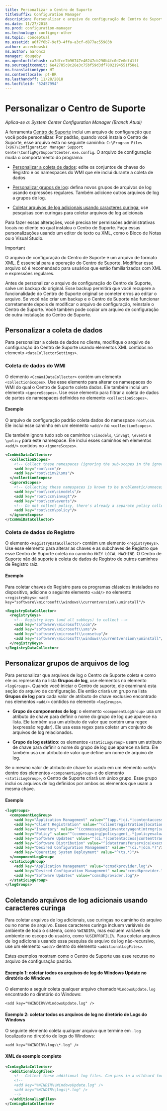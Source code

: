 ```yaml
---
title: Personalizar o Centro de Suporte
titleSuffix: Configuration Manager
description: Personalizar o arquivo de configuração do Centro de Suporte.
ms.date: 11/27/2018
ms.prod: configuration-manager
ms.technology: configmgr-other
ms.topic: conceptual
ms.assetid: a6f7f6b7-9ef3-4ffa-a3cf-d877ac55983b
author: aczechowski
ms.author: aaroncz
manager: dougeby
ms.openlocfilehash: ca7dfce7b96747e46247cb290b4fc0d7e0df41ff
ms.sourcegitcommit: 6e42785c8c26e3c75bf59d3df7802194551f58e1
ms.translationtype: HT
ms.contentlocale: pt-BR
ms.lasthandoff: 11/28/2018
ms.locfileid: "52457994"
---
```

# <a name="customize-support-center"></a>Personalizar o Centro de Suporte

*Aplica-se a: System Center Configuration Manager (Branch Atual)*

A ferramenta [Centro de Suporte](/sccm/core/support/support-center) inclui um arquivo de configuração que você pode personalizar. Por padrão, quando você instala o Centro de Suporte, esse arquivo está no seguinte caminho: `C:\Program Files (x86)\Configuration Manager Support Center\ConfigMgrSupportCenter.exe.config`. O arquivo de configuração muda o comportamento do programa:

  - [Personalizar a coleta de dados](#bkmk_datacoll): edite os conjuntos de chaves do Registro e os namespaces do WMI que ele inclui durante a coleta de dados  

  - [Personalizar grupos de log](#bkmk_loggroups): defina novos grupos de arquivos de log usando expressões regulares. Também adicione outros arquivos de log a grupos de log.  

  - [Coletar arquivos de log adicionais usando caracteres curinga:](#bkmk_wildcards) use pesquisas com curingas para coletar arquivos de log adicionais  

Para fazer essas alterações, você precisa ter permissões administrativas locais no cliente no qual instalou o Centro de Suporte. Faça essas personalizações usando um editor de texto ou XML, como o Bloco de Notas ou o Visual Studio.

> [!Important]  
> O arquivo de configuração do Centro de Suporte é um arquivo de formato XML. É essencial para a operação do Centro de Suporte. Modificar esse arquivo só é recomendado para usuários que estão familiarizados com XML e expressões regulares.  

Antes de personalizar o arquivo de configuração do Centro de Suporte, salve um backup do original. Esse backup permitirá que você recupere a funcionalidade do Centro de Suporte original se cometer erros ao editar o arquivo. Se você não criar um backup e o Centro de Suporte não funcionar corretamente depois de modificar o arquivo de configuração, reinstale o Centro de Suporte. Você também pode copiar um arquivo de configuração de outra instalação do Centro de Suporte.



## <a name="bkmk_datacoll"></a> Personalizar a coleta de dados

Para personalizar a coleta de dados no cliente, modifique o arquivo de configuração do Centro de Suporte usando elementos XML contidos no elemento `<dataCollectorSettings>`.


### <a name="wmi-data-collection"></a>Coleta de dados do WMI

O elemento `<CcmWmiDataCollector>` contém um elemento `<collectionScopes>`. Use esse elemento para alterar os namespaces do WMI do qual o Centro de Suporte coleta dados. Ele também inclui um elemento `<ignoreScopes>`. Use esse elemento para filtrar a coleta de dados de partes de namespaces definidos no elemento `<collectionScopes>`.  
    
#### <a name="example"></a>Exemplo
O arquivo de configuração padrão coleta dados do namespace `root\ccm`. Ele inclui esse caminho em um elemento `<add/>` no `<collectionScopes>`. 

Ele também ignora tudo sob os caminhos `\cimodels`, `\invagt`, `\events` e `\policy` para este namespace. Ele inclui esses caminhos em elementos `<add/>` contidos no `<ignoreScopes>`.

```XML
<CcmWmiDataCollector>
  <collectionScopes>
    <!-- Collect these namespaces (ignoring the sub-scopes in the ignoreScopes block) -->
    <add key="root\ccm"/>
    <add key="root\cimv2\sms"/>
  </collectionScopes>
  <ignoreScopes>
    <!-- Collecting these namespaces is known to be problematic/unnecessary -->
    <add key="root\ccm\cimodels"/>
    <add key="root\ccm\invagt"/>
    <add key="root\ccm\events"/>
    <!-- Do not collect policy, there's already a separate policy collector.-->
    <add key="root\ccm\policy"/>
  </ignoreScopes>
</CcmWmiDataCollector>
```


### <a name="registry-data-collection"></a>Coleta de dados do Registro

O elemento `<RegistryDataCollector>` contém um elemento `<registryKeys>`. Use esse elemento para alterar as chaves e as subchaves de Registro que esse Centro de Suporte coleta no caminho `HKEY_LOCAL_MACHINE`. O Centro de Suporte não dá suporte à coleta de dados de Registro de outros caminhos de Registro raiz.

#### <a name="example"></a>Exemplo
Para coletar chaves do Registro para os programas clássicos instalados no dispositivo, adicione o seguinte elemento `<add/>` no elemento `<registryKeys>`: `<add key="software\\microsoft\\windows\\currentversion\\uninstall"/>`

```XML
<RegistryDataCollector>
  <registryKeys>
    <!-- Registry keys (and all subkeys) to collect -->
    <add key="software\\microsoft\\ccm"/>
    <add key="software\\microsoft\\sms"/>
    <add key="software\\microsoft\\ccmsetup"/>
    <add key="software\\microsoft\\windows\\currentversion\\uninstall"/>
  </registryKeys>
</RegistryDataCollector>
```



## <a name="bkmk_loggroups"></a> Personalizar grupos de arquivos de log

Para personalizar que arquivos de log o Centro de Suporte coleta e como ele os representa na lista **Grupos de log**, use elementos no elemento `<logGroups>`. Quando você iniciar o Centro de suporte, ele examinará esta seção do arquivo de configuração. Ele então criará um grupo na lista **Grupos de log** para cada valor de atributo de chave exclusivo encontrado nos elementos `<add/>` contidos no elemento `<logGroups>`.

  - **Grupo de componentes de log**: o elemento `<componentLogGroup>` usa um atributo de chave para definir o nome do grupo de log que aparece na lista. Ele também usa um atributo de valor que contém uma regex (expressão regular). Ele usa essa regex para coletar um conjunto de arquivos de log relacionados.  

  - **Grupo de log estático**: os elementos `<staticLogGroup>` usam um atributo de chave para definir o nome do grupo de log que aparece na lista. Ele também usa um atributo de valor que define um nome de arquivo de log.  

Se o mesmo valor de atributo de chave for usado em um elemento `<add/>` dentro dos elementos `<componentLogGroup>` e do elemento `<staticLogGroup>`, o Centro de Suporte criará um único grupo. Esse grupo inclui os arquivos de log definidos por ambos os elementos que usam a mesma chave.

#### <a name="example"></a>Exemplo
```XML
<logGroups>
  <componentLogGroup>
    <add key="Application Management" value="^(app.*|ci.*|contentaccess|contenttransfermanager|datatransferservice|dcm.*|execmgr.*|UserAffinity.*|.*Handler$|.*Provider$)"/>
    <add key="Client Registration" value="^(clientregistration|locationservices|ccmmessaging|ccmexec)"/>
    <add key="Inventory" value="^(ccmmessaging|inventoryagent|mtrmgr|swmtrreportgen|virtualapp|mtr.*|filesystemfile)"/>
    <add key="Policy" value="^(ccmmessaging|policyagent_.*|policyevaluator_.*)"/>
    <add key="Software Updates" value="^(ci.*|contentaccess|contenttransfermanager|datatransferservice|dcm.*|update.*|wuahandler|xmlstore|scanagent)"/>
    <add key="Software Distribution" value="^(datatransferservice|execmgr.*|contenttransfermanager|locationservices|contentaccess|filebits)"/>
    <add key="Desired Configuration Management" value="^(ci.*|dcm.*)"/>
    <add key="Operating System Deployment" value="^(ts.*)"/>
  </componentLogGroup>
  <staticLogGroup>
    <add key="Application Management" value="ccmsdkprovider.log"/>
    <add key="Desired Configuration Management" value="ccmsdkprovider.log"/>
    <add key="Software Updates" value="ccmsdkprovider.log"/>
  </staticLogGroup>
</logGroups>
```



## <a name="bkmk_wildcards"></a> Coletando arquivos de log adicionais usando caracteres curinga

Para coletar arquivos de log adicionais, use curingas no caminho do arquivo ou no nome de arquivo. Esses caracteres curinga incluem variáveis de ambiente de todo o sistema, como `%WINDIR%`, mas excluem variáveis de ambiente no escopo do usuário, como `%USERPROFILE%`. Para coletar arquivos de log adicionais usando essa pesquisa de arquivo de log não-recursivo, use um elemento `<add/>` dentro do elemento `<additionalLogFiles>`. 

Estes exemplos mostram como o Centro de Suporte usa esse recurso no arquivo de configuração padrão.

#### <a name="example-1-collect-all-windows-update-log-files-in-the-windows-directory"></a>Exemplo 1: coletar todos os arquivos de log do Windows Update no diretório do Windows
O elemento a seguir coleta qualquer arquivo chamado `WindowsUpdate.log` encontrado no diretório do Windows: 

`<add key="%WINDIR%\WindowsUpdate.log" />`

#### <a name="example-2-collect-all-log-files-in-the-windows-logs-directory"></a>Exemplo 2: coletar todos os arquivos de log no diretório de Logs do Windows
O seguinte elemento coleta qualquer arquivo que termine em `.log` localizado no diretório de logs do Windows: 

`<add key="%WINDIR%\logs\*.log" />`

#### <a name="full-example-xml"></a>XML de exemplo completo
```XML
<CcmLogDataCollector>
  <additionalLogFiles>
    <!-- Collect these additional log files. Can pass in a wildcard for the filename. System variables are also supported. -->
    <!--
    <add key="%WINDIR%\WindowsUpdate.log" />
    <add key="%WINDIR%\logs\*.log" />
    -->
  </additionalLogFiles>
</CcmLogDataCollector>
```